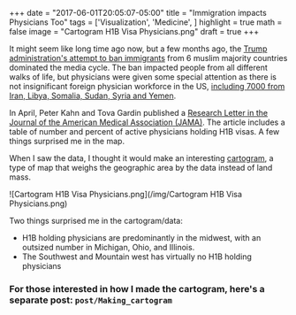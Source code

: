 +++
date = "2017-06-01T20:05:07-05:00"
title = "Immigration impacts Physicians Too"
tags = ['Visualization', 'Medicine', ]
highlight = true
math = false
image = "Cartogram H1B Visa Physicians.png"
draft = true
+++

It might seem like long time ago now, but a few months ago, the [Trump administration's attempt to ban immigrants](https://www.vox.com/2017/2/7/14514792/trump-muslim-ban-lawsuit-judge) from 6 muslim majority countries dominated the media cycle. The ban impacted people from all different walks of life, but physicians were given some special attention as there is not insignificant foreign physician workforce in the US, [including 7000 from Iran, Libya, Somalia, Sudan, Syria and Yemen](https://fivethirtyeight.com/features/trumps-new-travel-ban-could-affect-doctors-especially-in-the-rust-belt-and-appalachia/).

In April, Peter Kahn and Tova Gardin published a [Research Letter in the Journal of the American Medical Association (JAMA)](http://jamanetwork.com/journals/jama/fullarticle/2620160). The article includes a table of number and percent of active physicians holding H1B visas. A few things surprised me in the map.

When I saw the data, I thought it would make an interesting [cartogram](https://www.wikiwand.com/en/Cartogram), a type of map that weighs the geographic area by the data instead of land mass.

![Cartogram H1B Visa Physicians.png](/img/Cartogram H1B Visa Physicians.png)

Two things surprised me in the cartogram/data:
* H1B holding physicians are predominantly in the midwest, with an outsized number in Michigan, Ohio, and Illinois.
* The Southwest and Mountain west has virtually no H1B holding physicians

### For those interested in how I made the cartogram, here's a separate post: `post/Making_cartogram`
